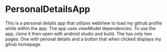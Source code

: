 # PersonalDetailsApp
This is a personal details app that utilizes webView to load my github profile while within the app.
The app uses viewModel dependencies.
To use the app, clone it then open with android studio and build. 
The has only two pages: One with peronal details and a button that when clicked displays my gihub homepage.
